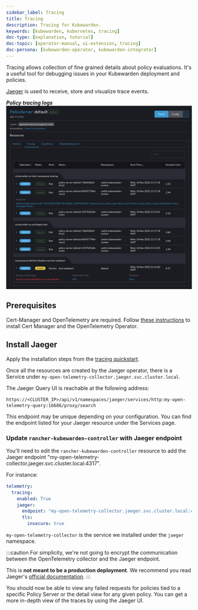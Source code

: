 ```yaml
---
sidebar_label: Tracing
title: Tracing
description: Tracing for Kubewarden.
keywords: [kubewarden, kubernetes, tracing]
doc-type: [explanation, tutorial]
doc-topic: [operator-manual, ui-extension, tracing]
doc-persona: [kubewarden-operator, kubewarden-integrator]
---
```


Tracing allows collection of fine grained details about policy evaluations.
It's a useful tool for debugging issues in your Kubewarden deployment and policies.

[Jaeger](https://www.jaegertracing.io/) is used to receive, store and visualize trace events.

**_Policy tracing logs_**
![UI Policy Tracing Logs](/img/ui_policy_tracing.png)

## Prerequisites

Cert-Manager and OpenTelemetry are required.
Follow [these instructions](../telemetry/opentelemetry/01-quickstart.md#install-opentelemetry) to install Cert Manager and the OpenTelemetry Operator.

## Install Jaeger

Apply the installation steps from the [tracing quickstart](../telemetry/tracing/01-quickstart.md#install-jaeger).

Once all the resources are created by the Jaeger operator, there is a
Service under `my-open-telemetry-collector.jaeger.svc.cluster.local`.

The Jaeger Query UI is reachable at the following address:

```console
https://<CLUSTER_IP>/api/v1/namespaces/jaeger/services/http:my-open-telemetry-query:16686/proxy/search
```

This endpoint may be unique depending on your configuration.
You can find the endpoint listed for your Jaeger resource under the Services page.

### Update `rancher-kubewarden-controller` with Jaeger endpoint

You'll need to edit the `rancher-kubewarden-controller` resource to add the Jaeger endpoint "my-open-telemetry-collector.jaeger.svc.cluster.local:4317".

For instance:

```yaml
telemetry:
  tracing:
    enabled: True
    jaeger:
      endpoint: "my-open-telemetry-collector.jaeger.svc.cluster.local:4317"
      tls:
        insecure: true
```

`my-open-telemetry-collector` is the service we installed under the `jaeger` namespace.

:::caution
For simplicity, we're not going to encrypt the communication between the
OpenTelemetry collector and the Jaeger endpoint.

This is **not meant to be a production deployment**.
We recommend
you read Jaeger's [official documentation](https://www.jaegertracing.io/docs/latest/operator/).
:::

You should now be able to view any failed requests for policies tied to a specific Policy Server or the detail view for any given policy.
You can get a more in-depth view of the traces by using the Jaeger UI.
